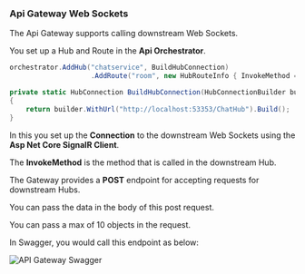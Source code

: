 ### Api Gateway Web Sockets

The Api Gateway supports calling downstream Web Sockets.

You set up a Hub and Route in the **Api Orchestrator**.

```C#
orchestrator.AddHub("chatservice", BuildHubConnection)
                    .AddRoute("room", new HubRouteInfo { InvokeMethod = "SendMessage" });

```

```C#
private static HubConnection BuildHubConnection(HubConnectionBuilder builder)
{
    return builder.WithUrl("http://localhost:53353/ChatHub").Build();
}
```

In this you set up the **Connection** to the downstream Web Sockets using the **Asp Net Core SignalR Client**.

The **InvokeMethod** is the method that is called in the downstream Hub.

The Gateway provides a **POST** endpoint for accepting requests for downstream Hubs.

You can pass the data in the body of this post request.

You can pass a max of 10 objects in the request.

In Swagger, you would call this endpoint as below:

![API Gateway Swagger](https://github.com/VeritasSoftware/AspNetCore.ApiGateway/blob/master/Docs/WebSockets.PNG)
